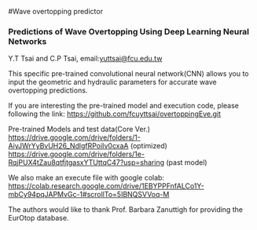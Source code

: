 #Wave overtopping predictor
### Predictions of Wave Overtopping Using Deep Learning Neural Networks

Y.T Tsai and C.P Tsai, email:yuttsai@fcu.edu.tw

This specific pre-trained convolutional neural network(CNN) allows you to input the geometric and hydraulic parameters for accurate wave overtopping predictions.

If you are interesting the pre-trained model and execution code, please following the link:
https://github.com/fcuyttsai/overtoppingEve.git

Pre-trained Models and test data(Core Ver.)
https://drive.google.com/drive/folders/1-AiyJWrYyBvUH26_NdlgfRPoiIv0cxaA (optimized)
https://drive.google.com/drive/folders/1e-RqjPUX4tZau8qtfjtgasxYTUttqC47?usp=sharing (past model)

We also make an execute file with google colab:
https://colab.research.google.com/drive/1EBYPPFnfALCo1Y-mbCy94pqJAPMvGc-1#scrollTo=5IBNQSVVoq-M

The authors would like to thank Prof. Barbara Zanuttigh for providing the EurOtop database.
